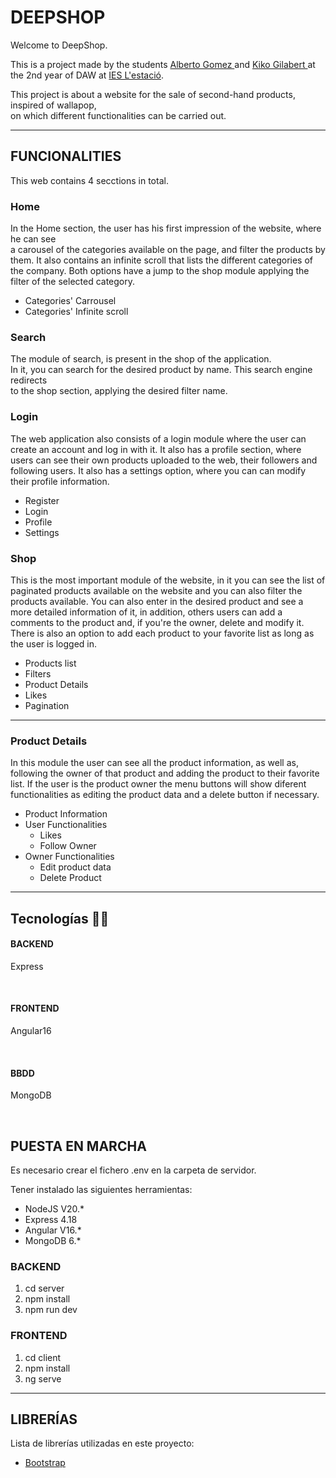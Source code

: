 <h1>DEEPSHOP</h1>

<p style="text-align: justify">Welcome to DeepShop.<br>
  
This is a project made by the students <a href="https://github.com/albertogomezz">Alberto Gomez </a> and  <a href="https://github.com/kikogilabert">Kiko Gilabert </a>  at the 2nd year of DAW  at <a href="https://portal.edu.gva.es/iestacio/">IES L'estació</a>.<br>
  
This project is about a website for the sale of second-hand products, inspired of wallapop,<br> on which different functionalities can be carried out.</p>
<hr>
  
<h2>FUNCIONALITIES</h2>
 
<p>This web contains 4 secctions in total.<p>
  
<h3>Home</h3>
<p>In the Home section, the user has his first impression of the website, where he can see 
<br>a carousel of the categories available on the page, and filter the products by them.
It also contains an infinite scroll that lists the different categories of the company.
Both options have a jump to the shop module applying the filter of the selected category.</p>
<ul>
  <li>Categories' Carrousel</li>
  <li>Categories' Infinite scroll</li>
</ul>

<h3>Search</h3>
<p>The module of search, is present in the shop of the application. <br>
  In it, you can search for the desired product by name. This search engine redirects <br>
  to the shop section, applying the desired filter name.</p>

<h3>Login</h3>
<p>The web application also consists of a login module where the user can create an account and log in with it. 
  It also has a profile section, where users can see their own products uploaded to the web, their followers and following users. 
  It also has a settings option, where you can can modify their profile information.</p>
<ul>
  <li>Register</li>
  <li>Login</li>
  <li>Profile</li>
  <li>Settings</li>
</ul>
 
<h3>Shop</h3>
<p>This is the most important module of the website, in it you can see the list of paginated products 
  available on the website and you can also filter the products available. You can also enter in the
  desired product and see a more detailed information of it, in addition, others users can add a comments to the product
  and, if you're the owner, delete and modify it. There is also an option to add each product to your favorite list as long as the user is logged in.</p>
<ul>
  <li>Products list</li>
  <li>Filters</li>
  <li>Product Details</li>
  <li>Likes</li>
  <li>Pagination</li>
</ul>

<hr>

<h3>Product Details</h3>
<p>In this module the user can see all the product information, as well as, following the owner of that product 
  and adding the product to their favorite list. If the user is the product owner the menu buttons will show diferent functionalities
  as editing the product data and a delete button if necessary.</p>
<ul>
  <li>Product Information</li>
  <li>User Functionalities
    <ul>
      <li>Likes</li>
      <li>Follow Owner</li>
    </ul>
  </li>
  <li>Owner Functionalities
    <ul>
      <li>Edit product data</li>
      <li>Delete Product</li>
    </ul>
  </li>

</ul>

<hr>

<h2>Tecnologías 👨‍💻</h2>
 <h4>BACKEND</h4>
 <p>Express</p>
 <br>
 <h4>FRONTEND</h4>
 <p>Angular16</p>
 <br>
 <h4>BBDD</h4>
 <p>MongoDB</p>
 <br>


<h2>PUESTA EN MARCHA</h2>

<p>Es necesario crear el fichero .env en la carpeta de servidor.</p>
<p>Tener instalado las siguientes herramientas:<br>

- NodeJS V20.*<br>
- Express 4.18 <br>
- Angular V16.*<br>
- MongoDB 6.*</p>

<h3>BACKEND</h3>
<ol>
  <li>cd server</li>
  <li>npm install</li>
  <li>npm run dev</li>
</ol>

<h3>FRONTEND</h3>
<ol>
  <li>cd client</li>
  <li>npm install</li>
  <li>ng serve</li>
</ol>


<hr>

<h2>LIBRERÍAS</h2>

<p>Lista de librerías utilizadas en este proyecto:</p>

<ul>
  <li><a href="https://getbootstrap.com/">Bootstrap</a></li>
</ul>
 
